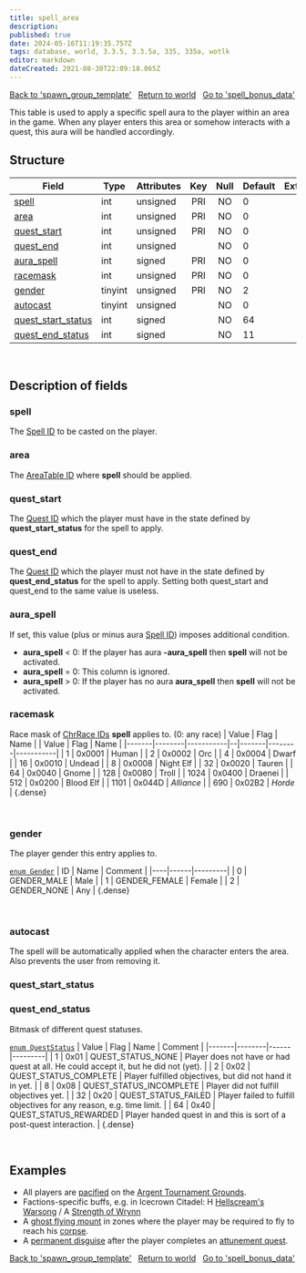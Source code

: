 ```yaml
---
title: spell_area
description:
published: true
date: 2024-05-16T11:19:35.757Z
tags: database, world, 3.3.5, 3.3.5a, 335, 335a, wotlk
editor: markdown
dateCreated: 2021-08-30T22:09:18.065Z
---
```


<a href="https://trinitycore.info/en/database/335/world/spawn_group_template" class="mt-5 v-btn v-btn--depressed v-btn--flat v-btn--outlined theme--light v-size--default darkblue--text text--lighten-3"><span class="v-btn__content"><i aria-hidden="true" class="v-icon notranslate v-icon--left mdi mdi-arrow-left theme--light"></i><span>Back to 'spawn_group_template'</span></span></a>&nbsp;&nbsp;&nbsp;<a href="https://trinitycore.info/en/database/335/world/home" class="mt-5 v-btn v-btn--depressed v-btn--flat v-btn--outlined theme--light v-size--default darkblue--text text--lighten-3"><span class="v-btn__content"><i aria-hidden="true" class="v-icon notranslate v-icon--left mdi mdi-home-outline theme--light"></i><span>Return to world</span></span></a>&nbsp;&nbsp;&nbsp;<a href="https://trinitycore.info/en/database/335/world/spell_bonus_data" class="mt-5 v-btn v-btn--depressed v-btn--flat v-btn--outlined theme--light v-size--default darkblue--text text--lighten-3"><span class="v-btn__content"><span>Go to 'spell_bonus_data'</span><i aria-hidden="true" class="v-icon notranslate v-icon--right mdi mdi-arrow-right theme--light"></i></span></a>

This table is used to apply a specific spell aura to the player within an area in the game. When any player enters this area or somehow interacts with a quest, this aura will be handled accordingly.

## Structure

| Field | Type | Attributes | Key | Null | Default | Extra | Comment |
| --- | --- | --- | :---: | :---: | --- | --- | --- |
| [spell](#spell) | int | unsigned | PRI | NO | 0 |  |  |
| [area](#area) | int | unsigned | PRI | NO | 0 |  |  |
| [quest_start](#quest_start) | int | unsigned | PRI | NO | 0 |  |  |
| [quest_end](#quest_end) | int | unsigned |  | NO | 0 |  |  |
| [aura_spell](#aura_spell) | int | signed | PRI | NO | 0 |  |  |
| [racemask](#racemask) | int | unsigned | PRI | NO | 0 |  |  |
| [gender](#gender) | tinyint | unsigned | PRI | NO | 2 |  |  |
| [autocast](#autocast) | tinyint | unsigned |  | NO | 0 |  |  |
| [quest_start_status](#quest_start_status) | int | signed |  | NO | 64 |  |  |
| [quest_end_status](#quest_end_status) | int | signed |  | NO | 11 |  |  |
&nbsp;
## Description of fields

### spell
The [Spell ID](/files/DBC/335/spell#id) to be casted on the player.
&nbsp;

### area
The [AreaTable ID](/files/DBC/335/areatable#id) where **spell** should be applied.
&nbsp;

### quest_start
The [Quest ID](../world/quest_template#id) which the player must have in the state defined by **quest_start_status** for the spell to apply.
&nbsp;

### quest_end
The [Quest ID](../world/quest_template#id) which the player must not have in the state defined by **quest_end_status** for the spell to apply.
Setting both quest_start and quest_end to the same value is useless.
&nbsp;

### aura_spell
If set, this value (plus or minus aura [Spell ID](/files/DBC/335/spell#id)) imposes additional condition.
* **aura_spell** < 0: If the player has aura **-aura_spell** then **spell** will not be activated.
* **aura_spell** = 0: This column is ignored.
* **aura_spell** > 0: If the player has no aura **aura_spell** then **spell** will not be activated.
&nbsp;

### racemask
Race mask of [ChrRace IDs](/files/DBC/335/chrraces#id) **spell** applies to. (0: any race)
| Value | Flag   | Name      |  | Value | Flag   | Name      |
|-------|--------|-----------|--|-------|--------|-----------|
|     1 | 0x0001 | Human     |  |     2 | 0x0002 | Orc       |
|     4 | 0x0004 | Dwarf     |  |    16 | 0x0010 | Undead    |
|     8 | 0x0008 | Night Elf |  |    32 | 0x0020 | Tauren    |
|    64 | 0x0040 | Gnome     |  |   128 | 0x0080 | Troll     |
|  1024 | 0x0400 | Draenei   |  |   512 | 0x0200 | Blood Elf |
|  1101 | 0x044D | *_Alliance_* |  |   690 | 0x02B2 | *_Horde_* |
{.dense}

&nbsp;

### gender
The player gender this entry applies to.

[`enum Gender`](https://github.com/TrinityCore/TrinityCore/blob/3.3.5/src/server/shared/SharedDefines.h#L75-L80)
| ID | Name | Comment |
|----|------|---------|
| 0 | GENDER_MALE | Male |
| 1 | GENDER_FEMALE | Female |
| 2 | GENDER_NONE | Any |
{.dense}

&nbsp;

### autocast
The spell will be automatically applied when the character enters the area. Also prevents the user from removing it.
&nbsp;

### quest_start_status
### quest_end_status
Bitmask of different quest statuses.

[`enum QuestStatus`](https://github.com/TrinityCore/TrinityCore/blob/3.3.5/src/server/game/Quests/QuestDef.h#L101-L111)
| Value | Flag   | Name | Comment |
|-------|--------|------|---------|
| 1 | 0x01 | QUEST_STATUS_NONE  | Player does not have or had quest at all. He could accept it, but he did not (yet). |
| 2 | 0x02 | QUEST_STATUS_COMPLETE | Player fulfilled objectives, but did not hand it in yet. |
| 8 | 0x08 | QUEST_STATUS_INCOMPLETE | Player did not fulfill objectives yet. |
| 32 | 0x20 | QUEST_STATUS_FAILED | Player failed to fulfill objectives for any reason, e.g. time limit. |
| 64 | 0x40 | QUEST_STATUS_REWARDED | Player handed quest in and this is sort of a post-quest interaction. |
{.dense}

&nbsp;

## Examples
* All players are [pacified](https://aowow.trinitycore.info/?spell=64373) on the [Argent Tournament Grounds](https://aowow.trinitycore.info/?zone=4658).
* Factions-specific buffs, e.g. in Icecrown Citadel: H [Hellscream's Warsong](https://aowow.trinitycore.info/?spell=73822) / A [Strength of Wrynn](https://aowow.trinitycore.info/?spell=73828)
* A [ghost flying mount](https://aowow.trinitycore.info/?spell=55164) in zones where the player may be required to fly to reach his [corpse](https://aowow.trinitycore.info/?spell=8326).
* A [permanent disguise](https://aowow.trinitycore.info/?spell=40214) after the player completes an [attunement quest](https://aowow.trinitycore.info/?quest=11013).

<a href="https://trinitycore.info/en/database/335/world/spawn_group_template" class="mt-5 v-btn v-btn--depressed v-btn--flat v-btn--outlined theme--light v-size--default darkblue--text text--lighten-3"><span class="v-btn__content"><i aria-hidden="true" class="v-icon notranslate v-icon--left mdi mdi-arrow-left theme--light"></i><span>Back to 'spawn_group_template'</span></span></a>&nbsp;&nbsp;&nbsp;<a href="https://trinitycore.info/en/database/335/world/home" class="mt-5 v-btn v-btn--depressed v-btn--flat v-btn--outlined theme--light v-size--default darkblue--text text--lighten-3"><span class="v-btn__content"><i aria-hidden="true" class="v-icon notranslate v-icon--left mdi mdi-home-outline theme--light"></i><span>Return to world</span></span></a>&nbsp;&nbsp;&nbsp;<a href="https://trinitycore.info/en/database/335/world/spell_bonus_data" class="mt-5 v-btn v-btn--depressed v-btn--flat v-btn--outlined theme--light v-size--default darkblue--text text--lighten-3"><span class="v-btn__content"><span>Go to 'spell_bonus_data'</span><i aria-hidden="true" class="v-icon notranslate v-icon--right mdi mdi-arrow-right theme--light"></i></span></a>
